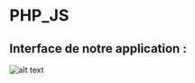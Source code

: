# PHP_JS
## Interface de notre application :
![alt text](https://github.com/CharkiAbdelillah/PHP_JS/blob/master/screen/toop%201.gif)
